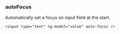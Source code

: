 ### autoFocus

Automatically set a focus on input field at the start.

```
<input type="text" ng-model="value" auto-focus />
```

